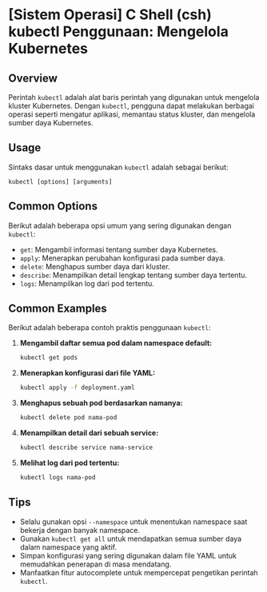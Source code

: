 # [Sistem Operasi] C Shell (csh) kubectl Penggunaan: Mengelola Kubernetes

## Overview
Perintah `kubectl` adalah alat baris perintah yang digunakan untuk mengelola kluster Kubernetes. Dengan `kubectl`, pengguna dapat melakukan berbagai operasi seperti mengatur aplikasi, memantau status kluster, dan mengelola sumber daya Kubernetes.

## Usage
Sintaks dasar untuk menggunakan `kubectl` adalah sebagai berikut:

```
kubectl [options] [arguments]
```

## Common Options
Berikut adalah beberapa opsi umum yang sering digunakan dengan `kubectl`:

- `get`: Mengambil informasi tentang sumber daya Kubernetes.
- `apply`: Menerapkan perubahan konfigurasi pada sumber daya.
- `delete`: Menghapus sumber daya dari kluster.
- `describe`: Menampilkan detail lengkap tentang sumber daya tertentu.
- `logs`: Menampilkan log dari pod tertentu.

## Common Examples
Berikut adalah beberapa contoh praktis penggunaan `kubectl`:

1. **Mengambil daftar semua pod dalam namespace default:**
   ```bash
   kubectl get pods
   ```

2. **Menerapkan konfigurasi dari file YAML:**
   ```bash
   kubectl apply -f deployment.yaml
   ```

3. **Menghapus sebuah pod berdasarkan namanya:**
   ```bash
   kubectl delete pod nama-pod
   ```

4. **Menampilkan detail dari sebuah service:**
   ```bash
   kubectl describe service nama-service
   ```

5. **Melihat log dari pod tertentu:**
   ```bash
   kubectl logs nama-pod
   ```

## Tips
- Selalu gunakan opsi `--namespace` untuk menentukan namespace saat bekerja dengan banyak namespace.
- Gunakan `kubectl get all` untuk mendapatkan semua sumber daya dalam namespace yang aktif.
- Simpan konfigurasi yang sering digunakan dalam file YAML untuk memudahkan penerapan di masa mendatang.
- Manfaatkan fitur autocomplete untuk mempercepat pengetikan perintah `kubectl`.